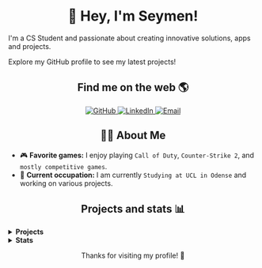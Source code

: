 <!-- Introduction -->
<h1 align="center" >👋 Hey, I'm Seymen!</h1>
<p>I'm a CS Student and passionate about creating innovative solutions, apps and projects.</p>
<p>Explore my GitHub profile to see my latest projects!</p>

<!-- Social media badges -->
<h2 align="center">Find me on the web 🌎</h2>

<p align="center">
  <a href="https://github.com/SeymenNW" target="_blank">
    <img src="https://img.shields.io/badge/-GitHub-181717?style=for-the-badge&logo=github" alt="GitHub" />
  </a>

  <a href="https://www.linkedin.com/in/seymen-kiran-9ba138250/" target="_blank">
    <img src="https://img.shields.io/badge/-LinkedIn-0077B5?style=for-the-badge&logo=linkedin&logoColor=white" alt="LinkedIn" />
  </a>
  <a href="mailto:seymen@live.dk" target="_blank">
    <img src="https://img.shields.io/badge/-Email-D14836?style=for-the-badge&logo=gmail&logoColor=white" alt="Email" />
  </a>

</p>

<!-- Facts -->
<h2 align="center">👨‍💻 About Me</h2>

- 🎮 **Favorite games:** I enjoy playing `Call of Duty`, `Counter-Strike 2`, and `mostly competitive games`.
- 💼 **Current occupation:** I am currently `Studying at UCL in Odense` and working on various projects.

<!-- Projects -->
<h2 align="center">Projects and stats 📊</h2>

<details>
  <summary><strong>Projects</strong></summary>
  <ul>
    <li>Clanky. A New Discord Bot Written in JavaScript</li>
     <li>Pricely. A Price Comparison site that is fair</li>
  </ul>
</details>
<details>
  <summary><strong>Stats</strong></summary>
  <ul>
<p align="center">
  <img src="https://github-readme-stats.vercel.app/api?username=SeymenNW&show_icons=true&theme=dark" alt="GitHub stats" />
  <img src="https://github-readme-stats.vercel.app/api/top-langs/?username=SeymenNW&layout=compact&theme=dark" alt="Top languages" />
</p>
  </ul>
</details>

<!-- Footer -->
  <p align="center">Thanks for visiting my profile! 🙏</p>

